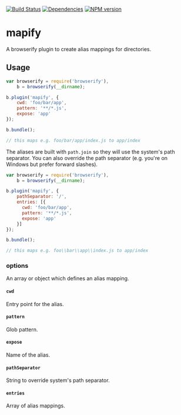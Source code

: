 [![Build Status](https://travis-ci.org/lusini/mapify.png?branch=master)](https://travis-ci.org/lusini/mapify)
[![Dependencies](https://david-dm.org/lusini/mapify.png)](https://david-dm.org/lusini/mapify)
[![NPM version](https://badge.fury.io/js/mapify.png)](http://badge.fury.io/js/mapify)

mapify
======

A browserify plugin to create alias mappings for directories.

## Usage
```js
var browserify = require('browserify'),
    b = browserify(__dirname);

b.plugin('mapify', {
    cwd: 'foo/bar/app',
    pattern: '**/*.js',
    expose: 'app'
});

b.bundle();

// this maps e.g. foo/bar/app/index.js to app/index
```

The aliases are built with `path.join` so they will use the system's path separator. You can also override the path separator (e.g. you're on Windows but prefer forward slashes).

```js
var browserify = require('browserify'),
    b = browserify(__dirname);

b.plugin('mapify', {
    pathSeparator: '/',
    entries: [{
      cwd: 'foo/bar/app',
      pattern: '**/*.js',
      expose: 'app'
    }]
});

b.bundle();

// this maps e.g. foo\\bar\\app\\index.js to app/index
```

### options
An array or object which defines an alias mapping.

#### `cwd`
Entry point for the alias.

#### `pattern`
Glob pattern.

#### `expose`
Name of the alias.

#### `pathSeparator`
String to override system's path separator.

#### `entries`
Array of alias mappings.
